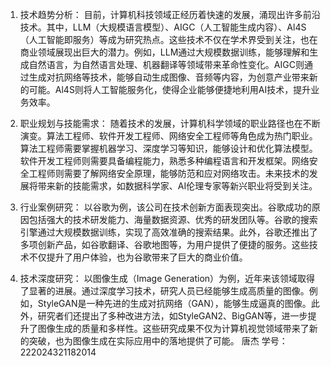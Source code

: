 1. 技术趋势分析：
目前，计算机科技领域正经历着快速的发展，涌现出许多前沿技术。其中，LLM（大规模语言模型）、AIGC（人工智能生成内容）、Al4S（人工智能即服务）等成为研究热点。这些技术不仅在学术界受到关注，也在商业领域展现出巨大的潜力。例如，LLM通过大规模数据训练，能够理解和生成自然语言，为自然语言处理、机器翻译等领域带来革命性变化。AIGC则通过生成对抗网络等技术，能够自动生成图像、音频等内容，为创意产业带来新的可能。Al4S则将人工智能服务化，使得企业能够便捷地利用AI技术，提升业务效率。

2. 职业规划与技能需求：
随着技术的发展，计算机科学领域的职业路径也在不断演变。算法工程师、软件开发工程师、网络安全工程师等角色成为热门职业。算法工程师需要掌握机器学习、深度学习等知识，能够设计和优化算法模型。软件开发工程师则需要具备编程能力，熟悉多种编程语言和开发框架。网络安全工程师则需要了解网络安全原理，能够防范和应对网络攻击。未来技术的发展将带来新的技能需求，如数据科学家、AI伦理专家等新兴职业将受到关注。

3. 行业案例研究：
以谷歌为例，该公司在技术创新方面表现突出。谷歌成功的原因包括强大的技术研发能力、海量数据资源、优秀的研发团队等。谷歌的搜索引擎通过大规模数据训练，实现了高效准确的搜索结果。此外，谷歌还推出了多项创新产品，如谷歌翻译、谷歌地图等，为用户提供了便捷的服务。这些技术不仅提升了用户体验，也为谷歌带来了巨大的商业价值。

4. 技术深度研究：
以图像生成（Image Generation）为例，近年来该领域取得了显著的进展。通过深度学习技术，研究人员已经能够生成高质量的图像。例如，StyleGAN是一种先进的生成对抗网络（GAN），能够生成逼真的图像。此外，研究者们还提出了多种改进方法，如StyleGAN2、BigGAN等，进一步提升了图像生成的质量和多样性。这些研究成果不仅为计算机视觉领域带来了新的突破，也为图像生成在实际应用中的落地提供了可能。
                                                          唐杰
                                                          学号：222024321182014